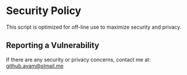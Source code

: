 # Security Policy

This script is optimized for off-line use to maximize security and privacy.

## Reporting a Vulnerability

If there are any security or privacy concerns, contact me at: github.ayam@slmail.me
